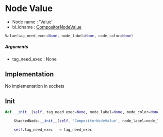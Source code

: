 # Node Value

- Node name : 'Value'
- bl_idname : [CompositorNodeValue](https://docs.blender.org/api/current/bpy.types.{bl_idname}.html)


``` python
Value(tag_need_exec=None, node_label=None, node_color=None)
```
##### Arguments

- tag_need_exec : None

## Implementation

No implementation in sockets

## Init

``` python
def __init__(self, tag_need_exec=None, node_label=None, node_color=None):

    StackedNode.__init__(self, 'CompositorNodeValue', node_label=node_label, node_color=node_color)

    self.tag_need_exec   = tag_need_exec
```
